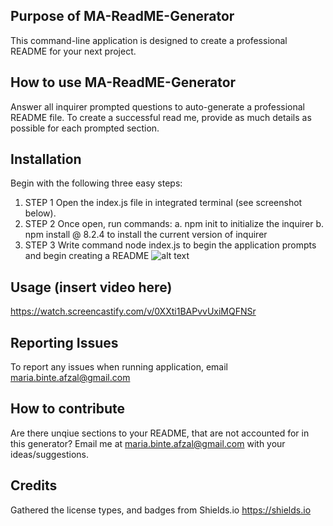 ## Purpose of MA-ReadME-Generator
This command-line application is designed to create a professional README for your next project.

## How to use MA-ReadME-Generator
Answer all inquirer prompted questions to auto-generate a professional README file.
To create a successful read me, provide as much details as possible for each prompted section.

## Installation
Begin with the following three easy steps:
1. STEP 1 Open the index.js file in integrated terminal (see screenshot below).
2. STEP 2 Once open, run commands:
    a. npm init to initialize the inquirer
    b. npm install @ 8.2.4 to install the current version of inquirer
3. STEP 3 Write command node index.js to begin the application prompts and begin creating a README 
![alt text](assets/OpenIntegratedTerminalSC.jpeg)

## Usage (insert video here)
https://watch.screencastify.com/v/0XXti1BAPvvUxiMQFNSr

## Reporting Issues
To report any issues when running application, email maria.binte.afzal@gmail.com 

## How to contribute
Are there unqiue sections to your README, that are not accounted for in this generator?
Email me at maria.binte.afzal@gmail.com with your ideas/suggestions.

## Credits
Gathered the license types, and badges from Shields.io
https://shields.io 
